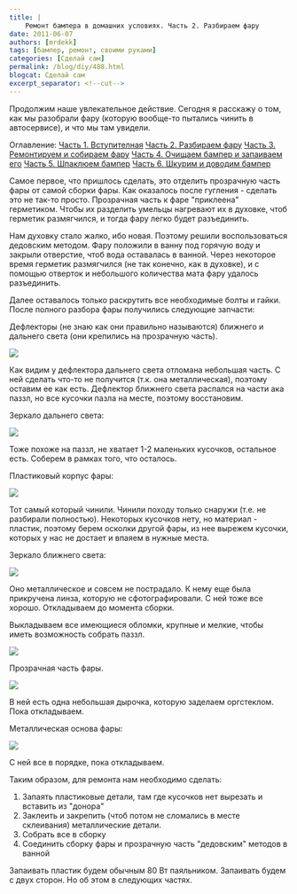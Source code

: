 ```yaml
---
title: |
    Ремонт бампера в домашних условиях. Часть 2. Разбираем фару
date: 2011-06-07
authors: [mrdekk]
tags: [бампер, ремонт, своими руками]
categories: [Сделай сам]
permalink: /blog/diy/488.html
blogcat: Сделай сам
excerpt_separator: <!--cut-->
---
```


Продолжим наше увлекательное действие. Сегодня я расскажу о том, как мы разобрали фару (которую вообще-то пытались чинить в автосервисе), и что мы там увидели. 

Оглавление:
[Часть 1. Вступителная](http://itw66.ru/blog/diy/487.html)
[Часть 2. Разбираем фару](http://itw66.ru/blog/diy/488.html)
[Часть 3. Ремонтируем и собираем фару](http://itw66.ru/blog/diy/492.html)
[Часть 4. Очищаем бампер и запаиваем его](http://itw66.ru/blog/diy/493.html)
[Часть 5. Шпаклюем бампер](http://itw66.ru/blog/diy/494.html)
[Часть 6. Шкурим и доводим бампер](http://itw66.ru/blog/diy/496.html)


<!--cut-->


Самое первое, что пришлось сделать, это отделить прозрачную часть фары от самой сборки фары. Как оказалось после гугления - сделать это не так-то просто. Прозрачная часть к фаре "приклеена" герметиком. Чтобы их разделить умельцы нагревают их в духовке, чтоб герметик размягчился, и тогда фару легко будет разъединить.

Нам духовку стало жалко, ибо новая. Поэтому решили воспользоваться дедовским методом. Фару положили в ванну под горячую воду и закрыли отверстие, чтоб вода оставалась в ванной. Через некоторое время герметик размягчился (не так конечно, как в духовке), и с помощью отверток и небольшого количества мата фару удалось разъединить.

Далее оставалось только раскрутить все необходимые болты и гайки. После полного разбора фары получились следующие запчасти:

Дефлекторы (не знаю как они правильно называются) ближнего и дальнего света (они крепились на прозрачную часть).


![](http://itw66.ru/uploads/images/00/00/01/2011/06/07/e20a7f.jpg)


Как видим у дефлектора дальнего света отломана небольшая часть. С ней сделать что-то не получится (т.к. она металлическая), поэтому оставим ее как есть. Дефлектор ближнего света распался на части ака паззл, но все кусочки пазла на месте, поэтому восстановим.

Зеркало дальнего света:


![](http://itw66.ru/uploads/images/00/00/01/2011/06/07/7d4f36.jpg)


Тоже похоже на паззл, не хватает 1-2 маленьких кусочков, остальное есть. Соберем в рамках того, что осталось.

Пластиковый корпус фары:


![](http://itw66.ru/uploads/images/00/00/01/2011/06/07/4f013e.jpg)


Тот самый который чинили. Чинили походу только снаружи (т.е. не разбирали полностью). Некоторых кусочков нету, но материал - пластик, поэтому берем осколки другой фары, из нее вырежем кусочки, которых у нас не достает и впаяем в нужные места.

Зеркало ближнего света:


![](http://itw66.ru/uploads/images/00/00/01/2011/06/07/db8234.jpg)


Оно металлическое и совсем не пострадало. К нему еще была прикручена линза, которую не сфотографировали. С ней тоже все хорошо. Откладываем до момента сборки.

Выкладываем все имеющиеся обломки, крупные и мелкие, чтобы иметь возможность собрать паззл.


![](http://itw66.ru/uploads/images/00/00/01/2011/06/07/9cc604.jpg)


Прозрачная часть фары. 


![](http://itw66.ru/uploads/images/00/00/01/2011/06/07/e22b05.jpg)


В ней есть одна небольшая дырочка, которую заделаем оргстеклом. Пока откладываем.

Металлическая основа фары:


![](http://itw66.ru/uploads/images/00/00/01/2011/06/07/be89a5.jpg)


С ней все в порядке, пока откладываем.

Таким образом, для ремонта нам необходимо сделать:

1. Запаять пластиковые детали, там где кусочков нет вырезать и вставить из "донора"
2. Заклеить и закрепить (чтоб потом не сломались в месте склеивания) металлические детали.
3. Собрать все в сборку
4. Соединить сборку фары и прозрачную часть "дедовским" методов в ванной

Запаивать пластик будем обычным 80 Вт паяльником. Запаивать будем с двух сторон. Но об этом в следующих частях.
